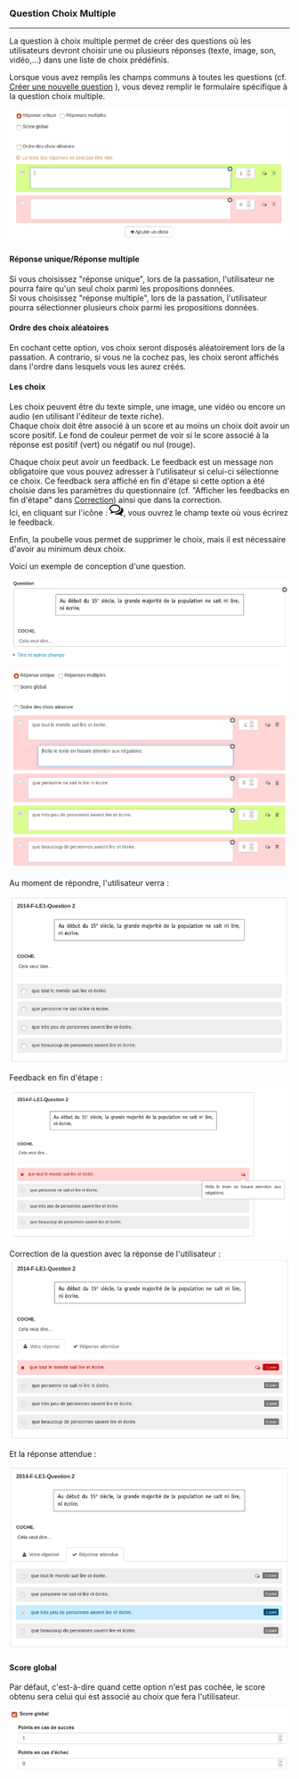 ### Question Choix Multiple

---

La question à choix multiple permet de créer des questions où les utilisateurs devront choisir une ou plusieurs réponses \(texte, image, son, vidéo,...\) dans une liste de choix prédéfinis.

Lorsque vous avez remplis les champs communs à toutes les questions \(cf. [Créer une nouvelle question](create_new_question.md) \), vous devez remplir le formulaire spécifique à la question choix multiple.

![](images/quiz-fig17.png)

#### **Réponse unique/Réponse multiple**

Si vous choisissez "réponse unique", lors de la passation, l'utilisateur ne pourra faire qu'un seul choix parmi les propositions données.  
Si vous choisissez "réponse multiple", lors de la passation, l'utilisateur pourra sélectionner plusieurs choix parmi les propositions données.

#### **Ordre des choix aléatoires**

En cochant cette option, vos choix seront disposés aléatoirement lors de la passation. A contrario, si vous ne la cochez pas, les choix seront affichés dans l'ordre dans lesquels vous les aurez créés.

#### **Les choix**

Les choix peuvent être du texte simple, une image, une vidéo ou encore un audio \(en utilisant l'éditeur de texte riche\).  
  Chaque choix doit être associé à un score et au moins un choix doit avoir un score positif. Le fond de couleur permet de voir si le score associé à la réponse est positif \(vert\) ou négatif ou nul \(rouge\).

Chaque choix peut avoir un feedback. Le feedback est un message non obligatoire que vous pouvez adresser à l'utilisateur si celui-ci sélectionne ce choix. Ce feedback sera affiché en fin d'étape si cette option a été choisie dans les paramètres du questionnaire \(cf. "Afficher les feedbacks en fin d'étape" dans  [Correction](quiz_parameters_correction.md)\) ainsi que dans la correction.  
  Ici, en cliquant sur l'icône  : ![](images/quiz-fig20.png), vous ouvrez le champ texte où vous écrirez le feedback.

Enfin, la poubelle vous permet de supprimer le choix, mais il est nécessaire d'avoir au minimum deux choix.

Voici un exemple de conception d'une question.

![](images/quiz-fig19.png)

Au moment de répondre, l'utilisateur verra :

![](images/quiz-fig21.png)

Feedback en fin d'étape :

![](images/quiz-fig22.png)

Correction de la question avec la réponse de l'utilisateur :  
![](images/quiz-fig23.png)

Et la réponse attendue :

![](images/quiz-fig24.png)

#### Score global

Par défaut, c'est-à-dire quand cette option n'est pas cochée, le score obtenu sera celui qui est associé au choix que fera l'utilisateur.

![](images/quiz-fig18.png)

##### 



